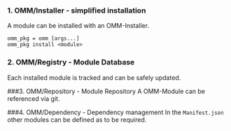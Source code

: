 
### 1. OMM/Installer -  simplified installation
A module can be installed with an OMM-Installer.
```$xslt
omm_pkg = omm [args...] 
omm_pkg install <module>
``` 

### 2. OMM/Registry - Module Database
Each installed module is tracked and can be safely updated.


###3. OMM/Repository - Module Repository
A OMM-Module can be referenced via git. 

###4.  OMM/Dependency - Dependency management
In the ```Manifest.json``` other modules can be defined as to be required. 